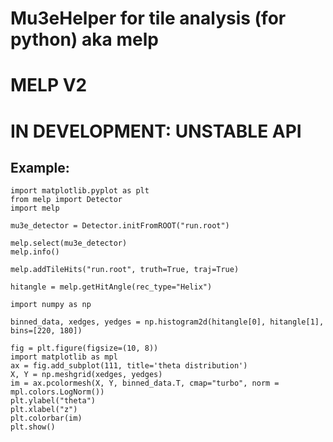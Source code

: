 # Mu3eHelper for tile analysis (for python) aka melp  

# MELP V2

# IN DEVELOPMENT: UNSTABLE API

## Example:
```
import matplotlib.pyplot as plt
from melp import Detector
import melp
```

```
mu3e_detector = Detector.initFromROOT("run.root")

melp.select(mu3e_detector)
melp.info()

melp.addTileHits("run.root", truth=True, traj=True)

hitangle = melp.getHitAngle(rec_type="Helix")
```

```
import numpy as np

binned_data, xedges, yedges = np.histogram2d(hitangle[0], hitangle[1], bins=[220, 180])

fig = plt.figure(figsize=(10, 8))
import matplotlib as mpl
ax = fig.add_subplot(111, title='theta distribution')
X, Y = np.meshgrid(xedges, yedges)
im = ax.pcolormesh(X, Y, binned_data.T, cmap="turbo", norm = mpl.colors.LogNorm())
plt.ylabel("theta")
plt.xlabel("z")
plt.colorbar(im)
plt.show()
```
